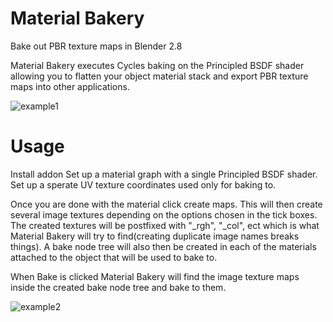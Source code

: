 # Material Bakery
Bake out PBR texture maps in Blender 2.8

Material Bakery executes Cycles baking on the Principled BSDF shader allowing you to flatten your object material stack and export PBR texture maps into other applications.

![example1](https://raw.githubusercontent.com/munro98/MaterialBakery/master/example1.jpg)

# Usage
Install addon
Set up a material graph with a single Principled BSDF shader.
Set up a sperate UV texture coordinates used only for baking to.

Once you are done with the material click create maps. 
This will then create several image textures depending on the options chosen in the tick boxes.
The created textures will be postfixed with "_rgh", "_col", ect which is what Material Bakery will try to find(creating duplicate image names breaks things).
A bake node tree will also then be created in each of the materials attached to the object that will be used to bake to.

When Bake is clicked Material Bakery will find the image texture maps inside the created bake node tree and bake to them.

![example2](https://raw.githubusercontent.com/munro98/MaterialBakery/master/example2.jpg)
